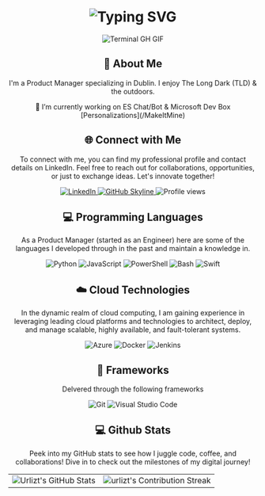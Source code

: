 <!--
**urlizt/urlizt** is a ✨ _special_ ✨ repository because its `README.md` (this file) appears on your GitHub profile.

Here are some ideas to get you started:

- 🔭 I’m currently working on ...
- 🌱 I’m currently learning ...
- 👯 I’m looking to collaborate on ...
- 🤔 I’m looking for help with ...
- 💬 Ask me about ...
- 📫 How to reach me: ...
- 😄 Pronouns: ...
- ⚡ Fun fact: ...
-->


<div align="center">
    <h1><img src="https://readme-typing-svg.herokuapp.com?font=Jetbrains+mono&size=40&duration=3000&color=33FF33&center=true&vCenter=true&width=435&lines=Hey..+I'm+Ursula;This+is..;..my+Github..;" alt="Typing SVG"/></h1>
    <p><img src="termina-gh.gif" alt="Terminal GH GIF" /></p>
</div>

<div align="center">
    <h2>🚀 About Me</h2>
<!--     <p><img src="termina-gh.gif" alt="Terminal GH GIF" /></p> -->
    <p>I'm a Product Manager specializing in Dublin. I enjoy The Long Dark (TLD) & the outdoors.</p>
    <p> 🔭 I’m currently working on ES Chat/Bot & Microsoft Dev Box [Personalizations](/MakeItMine)</p>
</div>


<div align="center">
<h2 align="center" class="section-heading">🌐 Connect with Me</h2>
<p> To connect with me, you can find my professional profile and contact details on LinkedIn. Feel free to reach out for collaborations, opportunities, or just to exchange ideas. Let's innovate together! </p>
<div align="center">
  <a href="https://www.linkedin.com/in/ursulaliston">
    <img src="https://img.shields.io/badge/ursulaliston-0077B5?style=for-the-badge&logo=linkedin&logoColor=white" alt="LinkedIn"/>
<a href="https://github.com/ZanePearton/urlizt" target="_blank">
    <img src="https://img.shields.io/badge/View%20on%20GitHub-%230077B5.svg?&style=for-the-badge&logo=github&logoColor=white" alt="GitHub Skyline"/>
</a>
<img src="https://komarev.com/ghpvc/?username=urlizt&style=for-the-badge" alt="Profile views" />
</div>

<h2 align="center" class="section-heading">💻 Programming Languages</h2>
<p> As a Product Manager (started as an Engineer) here are some of the languages I developed through in the past and maintain a knowledge in.</p>
<div align="center">
  <img src="https://img.shields.io/badge/Python-3776AB?style=for-the-badge&logo=python&logoColor=white" alt="Python"/>
  <img src="https://img.shields.io/badge/JavaScript-F7DF1E?style=for-the-badge&logo=javascript&logoColor=black" alt="JavaScript"/>
  <img src="https://img.shields.io/badge/PowerShell-5391FE?style=for-the-badge&logo=powershell&logoColor=white" alt="PowerShell"/>
  <img src="https://img.shields.io/badge/Bash-4EAA25?style=for-the-badge&logo=gnu-bash&logoColor=white" alt="Bash"/>
  <img src="https://img.shields.io/badge/Swift-FA7343?style=for-the-badge&logo=swift&logoColor=white" alt="Swift"/>
  
</div>
<h2 align="center" class="section-heading">☁️ Cloud Technologies</h2>
<p>In the dynamic realm of cloud computing, I am gaining experience in leveraging leading cloud platforms and technologies to architect, deploy, and manage scalable, highly available, and fault-tolerant systems.</p>
<div align="center">
  <img src="https://img.shields.io/badge/Azure-0089D6?style=for-the-badge&logo=microsoftazure&logoColor=white" alt="Azure"/>
  <img src="https://img.shields.io/badge/Docker-2496ED?style=for-the-badge&logo=docker&logoColor=white" alt="Docker"/>
  <img src="https://img.shields.io/badge/Jenkins-D24939?style=for-the-badge&logo=jenkins&logoColor=white" alt="Jenkins"/>
</div>

<h2 align="center" class="section-heading">🔧 Frameworks</h2>
<p>Delvered through the following frameworks</p>
<div align="center">
  <img src="https://img.shields.io/badge/Git-F05032?style=for-the-badge&logo=git&logoColor=white" alt="Git"/>
  <img src="https://img.shields.io/badge/Visual%20Studio%20Code-007ACC?style=for-the-badge&logo=visualstudiocode&logoColor=white" alt="Visual Studio Code"/>
</div>

<div align="center">
<h2 align="center" class="section-heading"> 💻 Github Stats</h2>
<p>Peek into my GitHub stats to see how I juggle code, coffee, and collaborations! Dive in to check out the milestones of my digital journey!</p>
 <table align="center" width="100%" height="100%" >
    <tr>
       <td><img style="border: none;" src="https://github-profile-summary-cards.vercel.app/api/cards/profile-details?username=urlizt&theme=github_dark" alt="Urlizt's GitHub Stats"/></td>   
       <td><img style="border: none;" src="https://github-readme-streak-stats.herokuapp.com/?user=urlizt&theme=merko" alt="urlizt's Contribution Streak"/></td>
    </tr>
 </table>

 <table align="center" width="100%" height="100%" >
    <tr>
        <td><img style="border: none;" src="https://github-profile-summary-cards.vercel.app/api/cards/stats?username=urlizt&theme=github_dark" alt="urlizt's GitHub Stats"/></td>
        <td><img style="border: none;" src="https://github-profile-summary-cards.vercel.app/api/cards/productive-time?username=urlizt&theme=github_dark&utcOffset=10" alt="urlizt's GitHub Stats"/>
        <td><img style="border: none;" src="https://github-profile-summary-cards.vercel.app/api/cards/repos-per-language?username=urlizt&theme=github_dark" alt="urlizt's GitHub Stats"/></td>
        <td><img style="border: none;" src="https://github-profile-summary-cards.vercel.app/api/cards/most-commit-language?username=urlizt&theme=github_dark" alt="urlizt's GitHub Stats"/></td>
    </tr>
 </table>
</div>

